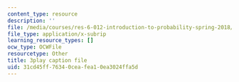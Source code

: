 ```yaml
---
content_type: resource
description: ''
file: /media/courses/res-6-012-introduction-to-probability-spring-2018/31cd45ff76340ceafea10ea3024ffa5d_L_pEeYLGaP0.srt
file_type: application/x-subrip
learning_resource_types: []
ocw_type: OCWFile
resourcetype: Other
title: 3play caption file
uid: 31cd45ff-7634-0cea-fea1-0ea3024ffa5d
---
```

